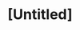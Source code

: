 ---
pid: LS194
title: "[Untitled]"
location_transcription: Independence Hall
zipcode: 
outside_phl: 
neighborhood: 
age: 
age_range: 
instagram: 
image_file_name: LS_194.jpg
proposal_transcription: a monument to LGBT+ equality movement in Philadelphia from
  the 60s thru the 80s specifically to Barbara Gettings + the march
topic: History,LGBTQ+,Philadelphia,Social Justice
topic_summary: 0, 0, 0, 0
type: Other No Form
keywords_other: LGBT+, equality, Barbara Gittings
credit: 
image_labels: 
twitter: 
facebook: 
permalink: "/monuments/ls194/"
layout: item-page
---